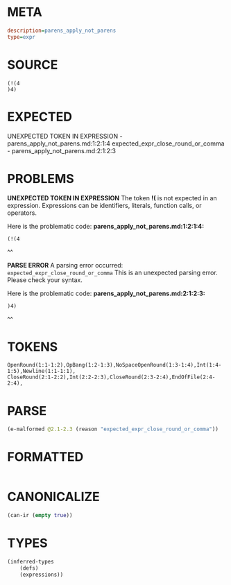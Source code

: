 # META
~~~ini
description=parens_apply_not_parens
type=expr
~~~
# SOURCE
~~~roc
(!(4
)4)
~~~
# EXPECTED
UNEXPECTED TOKEN IN EXPRESSION - parens_apply_not_parens.md:1:2:1:4
expected_expr_close_round_or_comma - parens_apply_not_parens.md:2:1:2:3
# PROBLEMS
**UNEXPECTED TOKEN IN EXPRESSION**
The token **!(** is not expected in an expression.
Expressions can be identifiers, literals, function calls, or operators.

Here is the problematic code:
**parens_apply_not_parens.md:1:2:1:4:**
```roc
(!(4
```
 ^^


**PARSE ERROR**
A parsing error occurred: `expected_expr_close_round_or_comma`
This is an unexpected parsing error. Please check your syntax.

Here is the problematic code:
**parens_apply_not_parens.md:2:1:2:3:**
```roc
)4)
```
^^


# TOKENS
~~~zig
OpenRound(1:1-1:2),OpBang(1:2-1:3),NoSpaceOpenRound(1:3-1:4),Int(1:4-1:5),Newline(1:1-1:1),
CloseRound(2:1-2:2),Int(2:2-2:3),CloseRound(2:3-2:4),EndOfFile(2:4-2:4),
~~~
# PARSE
~~~clojure
(e-malformed @2.1-2.3 (reason "expected_expr_close_round_or_comma"))
~~~
# FORMATTED
~~~roc

~~~
# CANONICALIZE
~~~clojure
(can-ir (empty true))
~~~
# TYPES
~~~clojure
(inferred-types
	(defs)
	(expressions))
~~~
